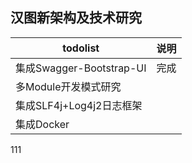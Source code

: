 ## 汉图新架构及技术研究

|  todolist   | 说明  |
|  ----  | ----  |
| 集成Swagger-Bootstrap-UI  | 完成 | 
| 多Module开发模式研究 |  |
| 集成SLF4j+Log4j2日志框架  |  |
| 集成Docker  |    |

111

